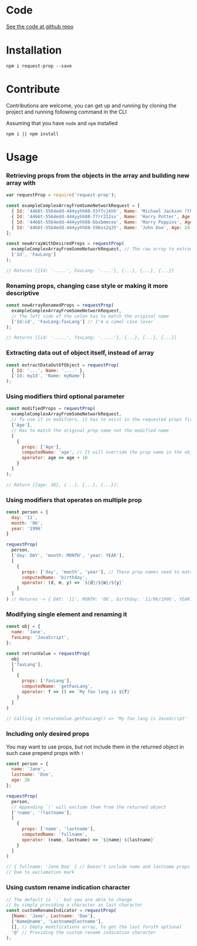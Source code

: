 # Code
[See the code at github repo](https://github.com/ertankara/request-prop)

# Installation

`npm i request-prop --save`

# Contribute

Contributions are welcome, you can get up and running by cloning the project
and running following command in the CLI

Assuming that you have `node` and `npm` installed

`npm i || npm install`

# Usage

### Retrieving props from the objects in the array and building new array with

```javascript
var requestProp = require('request-prop');

const exampleComplexArrayFromSomeNetworkRequest = [
  { Id: '4466t-5564edd-444yyhh88-55ffcjkhh', Name: 'Michael Jackson (the coder one)', Age: 26, FavLang: 'JavaScript' },
  { Id: '4466t-5564edd-444yyhh88-77rr212ss', Name: 'Harry Potter', Age: 15, FavLang: 'Java' },
  { Id: '4466t-5564edd-444yyhh88-bbxbmmcee', Name: 'Marry Poppins', Age: 46, FavLang: 'Python' },
  { Id: '4466t-5564edd-444yyhh88-596ss2q35', Name: 'John Doe', Age: 24, FavLang: 'Rust' },
];

const newArrayWithDesiredProps = requestProp(
  exampleComplexArrayFromSomeNetworkRequest, // The raw array to extract data from
  ['Id', 'FavLang']
);

// Returns [{Id: '.....', FavLang: '....'}, {...}, {...}, {...}]
```

### Renaming props, changing case style or making it more descriptive

```javascript
const newArrayRenamedProps = requestProp(
  exampleComplexArrayFromSomeNetworkRequest,
  // The left side of the colon has to match the original name
  ['Id:id', 'FavLang:favLang'] // I'm a camel case lover
);

// Returns [{id: '.....', favLang: '.....'}, {...}, {...}, {...}]
```


### Extracting data out of object itself, instead of array
```javascript
const extractDataOutOfObject = requestProp(
  { Id: '...', Name: '....' },
  ['Id: myId', 'Name: myName']
);
```


### Using modifiers third optional parameter

```javascript
const modifiedProps = requestProp(
  exampleComplexArrayFromSomeNetworkRequest,
  // To use it in modifiers, it has to exist in the requested props first.
  ['Age'],
  // Has to match the original prop name not the modified name
  [
    {
      props: ['Age'],
      computedName: 'age', // It will override the prop name in the object
      operator: age => age + 10
    }
  ]
);

// Return [{age: 36}, {...}, {...}, {...}];
```

### Using modifiers that operates on multiple prop
```javascript
const person = {
  day: '11',
  month: '06',
  year: '1996'
}

requestProp(
  person,
  ['day: DAY', 'month: MONTH', 'year: YEAR'],
  [
    {
      props: ['day', 'month', 'year'], // These prop names need to match requestedProps
      computedName: 'birthday',
      operator: (d, m, y) => `${d}/${m}/${y}`
    }
  ]
) // Returns -> { DAY: '11', MONTH: '06', birthday: '11/06/1996', YEAR: '1996' }
```

### Modifying single element and renaming it

```javascript
const obj = {
  name: 'Jane',
  favLang: 'JavaScript',
};

const retrunValue = requestProp(
  obj
  ['favLang'],
  [
    {
      props: ['favLang'],
      computedName: 'getFavLang',
      operator: f => () => `My fav lang is ${f}`
    }
  ]
)

// Calling it returnValue.getFavLang() => 'My fav lang is JavaScript'
```

### Including only desired props

You may want to use props, but not include them in the returned object
in such case prepend props with `!`

```javascript
const person = {
  name: 'Jane',
  lastname: 'Doe',
  age: 26
};

requestProp(
  person,
  // Appending `!` will exclude them from the returned object
  ['!name', '!lastname'],
  [
    {
      props: ['name', 'lastname'],
      computedName: 'fullname',
      operator: (name, lastname) => `${name} ${lastname}`
    }
  ]
)

// { fullname: 'Jane Doe' } // Doesn't include name and lastname props
// Due to exclamation mark
```

### Using custom rename indication character

```javascript
// The default is `:` but you are able to change
// by simply providing a character as last character
const customRenameIndicator = requestProp(
  {Name: 'Jane', Lastname: 'Doe'},
  ['Name@name', 'Lastname@lastname'],
  [], // Empty modifications array, to get the last foruth optional
  '@' // Providing the custom rename indication character
);
```
